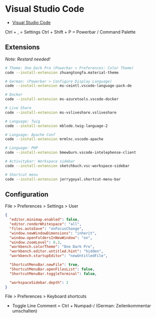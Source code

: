 # Visual Studio Code

* [Visual Studio Code](https://code.visualstudio.com/)

Ctrl + , = Settings
Ctrl + Shift + P = Powerbar / Command Palette

## Extensions

*Note: Restard needed!*

```bash
# Theme: One Dark Pro (Powerbar > Preferences: Color Theme)
code --install-extension zhuangtongfa.material-theme

# German: (Powerbar > Configure Display Language)
code --install-extension ms-ceintl.vscode-language-pack-de

# Docker
code --install-extension ms-azuretools.vscode-docker

# Live Share
code --install-extension ms-vsliveshare.vsliveshare

# Language: Twig
code --install-extension mblode.twig-language-2

# Language: Apache Conf
code --install-extension mrmlnc.vscode-apache

# Language: PHP
code --install-extension bmewburn.vscode-intelephense-client

# Activitybar: Workspace sidebar
code --install-extension sketchbuch.vsc-workspace-sidebar

# Shortcut menu
code --install-extension jerrygoyal.shortcut-menu-bar
```

## Configuration

File > Preferences > Settings > User

```json
{
  "editor.minimap.enabled": false,
  "editor.renderWhitespace": "all",
  "files.autoSave": "onFocusChange",
  "window.newWindowDimensions": "inherit",
  "window.openFoldersInNewWindow": "on",
  "window.zoomLevel": 0.3,
  "workbench.colorTheme": "One Dark Pro",
  "workbench.editor.untitled.hint": "hidden",
  "workbench.startupEditor": "newUntitledFile",

  "ShortcutMenuBar.newFile": true,
  "ShortcutMenuBar.openFilesList": false,
  "ShortcutMenuBar.toggleTerminal": false,

  "workspaceSidebar.depth": 2
}
```

File > Preferences > Keyboard shortcuts

* Toggle Line Comment = Ctrl + Numpad-/ (German: Zeilenkommentar umschalten)
